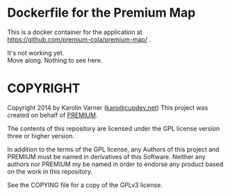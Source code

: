 # Dockerfile for the Premium Map

This is a docker container for the application at
https://github.com/premium-cola/premium-map/ .

It's not working yet.  
Move along. Nothing to see here.

# COPYRIGHT

Copyright 2014 by Karolin Varner (karo@cupdev.net)
This project was created on behalf of
[PREMIUM](http://www.premium-cola.de/).

The contents of this repository are licensed under the GPL
license version three or higher version.

In addition to the terms of the GPL license, any Authors of
this project and PREMIUM must be named in derivatives of
this Software.
Neither any authors nor PREMIUM my be named in order to
endorse any product based on the work in this repository.

See the COPYING file for a copy of the GPLv3 license.
